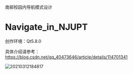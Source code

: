 南邮校园内导航模式设计

# Navigate_in_NJUPT

创作环境：Qt5.8.0

具体介绍请参考：https://blog.csdn.net/qq_40473646/article/details/114701341


![20210312184817](https://user-images.githubusercontent.com/54532953/110930007-90d7e100-8363-11eb-9047-eaf4c001eb3b.png)

